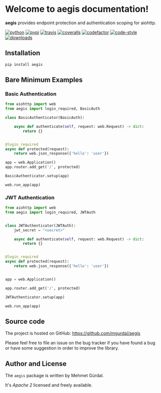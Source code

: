 # Welcome to aegis documentation\!

**aegis** provides endpoint protection and authentication scoping for
aiohttp.

[![python](https://img.shields.io/badge/python-3.6-brightgreen.svg)](https://www.python.org/downloads/release/python-360)
[![pypi](https://badge.fury.io/py/aegis.svg)](https://badge.fury.io/py/aegis)
[![travis](https://travis-ci.org/mgurdal/aegis.svg?branch=master)](https://travis-ci.org/mgurdal/aegis)
[![coveralls](https://coveralls.io/repos/github/mgurdal/aegis/badge.svg?branch=master)](https://coveralls.io/github/mgurdal/aegis?branch=master)
[![codefactor](https://www.codefactor.io/repository/github/mgurdal/aegis/badge)](https://www.codefactor.io/repository/github/mgurdal/aegis)
[![code-style](https://img.shields.io/badge/code%20style-black-000000.svg)](https://github.com/python/black)
[![downloads](https://img.shields.io/pypi/dm/aegis.svg)](https://pypi.python.org/pypi/aegis)

## Installation

``` bash
pip install aegis
```

## Bare Minimum Examples

### Basic Authentication
```python
from aiohttp import web
from aegis import login_required, BasicAuth

class BasicAuthenticator(BasicAuth):

    async def authenticate(self, request: web.Request) -> dict:
        return {}


@login_required
async def protected(request):
    return web.json_response({'hello': 'user'})

app = web.Application()
app.router.add_get('/', protected)

BasicAuthenticator.setup(app)

web.run_app(app)

```

### JWT Authentication

```python
from aiohttp import web
from aegis import login_required, JWTAuth


class JWTAuthenticator(JWTAuth):
    jwt_secret = "<secret>"

    async def authenticate(self, request: web.Request) -> dict:
        return {}


@login_required
async def protected(request):
    return web.json_response({'hello': 'user'})


app = web.Application()

app.router.add_get('/', protected)

JWTAuthenticator.setup(app)

web.run_app(app)
```

## Source code

The project is hosted on GitHub: <https://github.com/mgurdal/aegis>

Please feel free to file an issue on the bug tracker if you have found a
bug or have some suggestion in order to improve the library.

## Author and License

The `aegis` package is written by Mehmet Gürdal.

It's *Apache 2* licensed and freely available.
